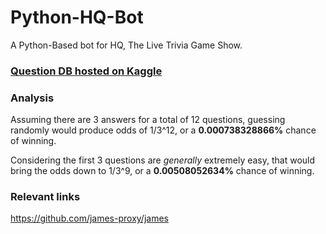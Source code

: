 # Python-HQ-Bot
A Python-Based bot for HQ, The Live Trivia Game Show.

### [Question DB hosted on Kaggle](https://www.kaggle.com/theriley106/hq-trivia-question-database)

### Analysis

Assuming there are 3 answers for a total of 12 questions, guessing randomly would produce odds of 1/3^12, or a **0.000738328866%** chance of winning.

Considering the first 3 questions are *generally* extremely easy, that would bring the odds down to 1/3^9, or a **0.00508052634%** chance of winning.

### Relevant links

https://github.com/james-proxy/james
